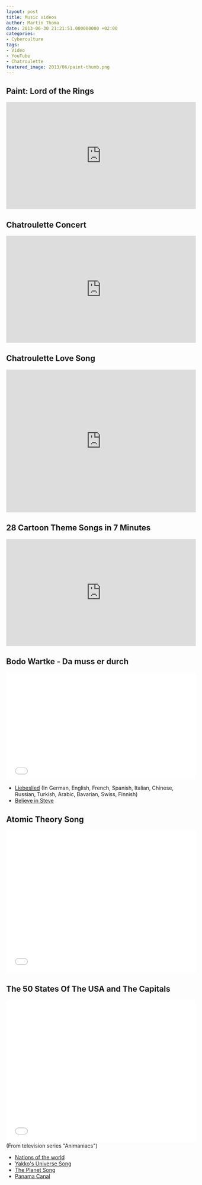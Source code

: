 ```yaml
---
layout: post
title: Music videos
author: Martin Thoma
date: 2013-06-30 21:21:51.000000000 +02:00
categories:
- Cyberculture
tags:
- Video
- YouTube
- Chatroulette
featured_image: 2013/06/paint-thumb.png
---
```

<h2>Paint: Lord of the Rings</h2>
<iframe width="512" height="288" src="http://www.youtube.com/embed/3FPxYDGfniM" frameborder="0" allowfullscreen></iframe>

<h2>Chatroulette Concert</h2>
<iframe width="512" height="288" src="http://www.youtube.com/embed/LfamTmY5REw" frameborder="0" allowfullscreen></iframe>

<h2>Chatroulette Love Song</h2>
<iframe width="512" height="384" src="http://www.youtube.com/embed/fU1x8Ll62QE" frameborder="0" allowfullscreen></iframe>

<h2>28 Cartoon Theme Songs in 7 Minutes</h2>
<iframe width="512" height="288" src="http://www.youtube.com/embed/lRUHVFQxbE4" frameborder="0" allowfullscreen></iframe>

<h2>Bodo Wartke - Da muss er durch</h2>
<iframe width="512" height="288" src="//www.youtube.com/embed/vw_ECJKdNcE" frameborder="0" allowfullscreen></iframe>

<ul>
  <li><a href="http://www.youtube.com/watch?v=ZOb0bErcDyg">Liebeslied</a> (In German, English, French, Spanish, Italian, Chinese, Russian, Turkish, Arabic, Bavarian, Swiss, Finnish)</li>
  <li><a href="http://www.youtube.com/watch?v=QpF0MRGwOQA">Believe in Steve</a></li>
</ul>

<h2>Atomic Theory Song</h2>
<iframe width="512" height="384" src="//www.youtube.com/embed/07yDiELe83Y" frameborder="0" allowfullscreen></iframe>

<h2>The 50 States Of The USA and The Capitals</h2>
<iframe width="512" height="384" src="//www.youtube.com/embed/0ZhZhWnbkO8" frameborder="0" allowfullscreen></iframe>
(From television series "Animaniacs")

<ul>
  <li><a href="http://www.youtube.com/watch?v=VyzQItUhXyw">Nations of the world</a></li>
  <li><a href="http://www.youtube.com/watch?v=f_J5rBxeTIk">Yakko's Universe Song</a></li>
  <li><a href="http://www.youtube.com/watch?v=s8eFFnJsCjs">The Planet Song</a></li>
  <li><a href="http://www.youtube.com/watch?v=EGMBUzFyVl4">Panama Canal</a></li>
</ul>
